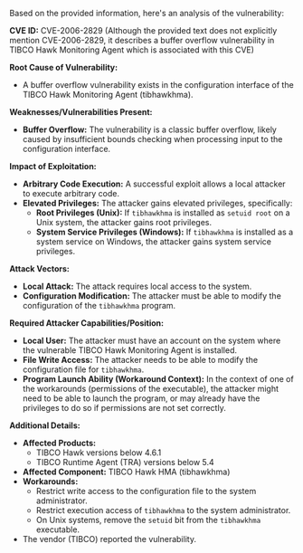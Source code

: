 Based on the provided information, here's an analysis of the vulnerability:

**CVE ID:** CVE-2006-2829 (Although the provided text does not explicitly mention CVE-2006-2829, it describes a buffer overflow vulnerability in TIBCO Hawk Monitoring Agent which is associated with this CVE)

**Root Cause of Vulnerability:**
*   A buffer overflow vulnerability exists in the configuration interface of the TIBCO Hawk Monitoring Agent (tibhawkhma).

**Weaknesses/Vulnerabilities Present:**
*   **Buffer Overflow:** The vulnerability is a classic buffer overflow, likely caused by insufficient bounds checking when processing input to the configuration interface.

**Impact of Exploitation:**
*   **Arbitrary Code Execution:** A successful exploit allows a local attacker to execute arbitrary code.
*   **Elevated Privileges:** The attacker gains elevated privileges, specifically:
    *   **Root Privileges (Unix):** If `tibhawkhma` is installed as `setuid root` on a Unix system, the attacker gains root privileges.
    *   **System Service Privileges (Windows):** If `tibhawkhma` is installed as a system service on Windows, the attacker gains system service privileges.

**Attack Vectors:**
*   **Local Attack:** The attack requires local access to the system.
*   **Configuration Modification:** The attacker must be able to modify the configuration of the `tibhawkhma` program.

**Required Attacker Capabilities/Position:**
*   **Local User:** The attacker must have an account on the system where the vulnerable TIBCO Hawk Monitoring Agent is installed.
*   **File Write Access:** The attacker needs to be able to modify the configuration file for `tibhawkhma`.
*   **Program Launch Ability (Workaround Context):** In the context of one of the workarounds (permissions of the executable), the attacker might need to be able to launch the program, or may already have the privileges to do so if permissions are not set correctly.

**Additional Details:**
*   **Affected Products:**
    *   TIBCO Hawk versions below 4.6.1
    *   TIBCO Runtime Agent (TRA) versions below 5.4
*   **Affected Component:** TIBCO Hawk HMA (tibhawkhma)
*   **Workarounds:**
    *   Restrict write access to the configuration file to the system administrator.
    *   Restrict execution access of `tibhawkhma` to the system administrator.
    *   On Unix systems, remove the `setuid` bit from the `tibhawkhma` executable.
*   The vendor (TIBCO) reported the vulnerability.